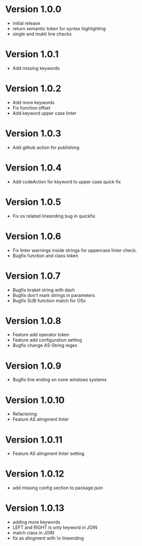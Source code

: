 
# Version 1.0.0
- initial release
- return semantic token for syntax highlighting
- single and mukti line checks

# Version 1.0.1
- Add missing keywords

# Version 1.0.2
- Add more keywords
- Fix function offset
- Add keyword upper case linter

# Version 1.0.3
- Add github action for publishing

# Version 1.0.4
- Add codeAction for keyword to upper case quick fix

# Version 1.0.5
- Fix os related lineending bug in quickfix

# Version 1.0.6
- Fix linter warnings inside strings for uppercase linter check.
- Bugfix function and class token

# Version 1.0.7
- Bugfix braket string with dash
- Bugfix don't mark strings in parameters
- Bugfix SUB function match for OSx

# Version 1.0.8
- Feature add operator token
- Feature add configuration setting
- Bugfix change AS-String regex

# Version 1.0.9
- Bugfix line ending on none windows systems

# Version 1.0.10
- Refactoring
- Feature AS alingment linter

# Version 1.0.11
- Feature AS alingment linter setting

# Version 1.0.12
- add missing config section to package.json

# Version 1.0.13
- adding more keywords
- LEFT and RIGHT is only keyword in JOIN
- match class in JOIN
- fix as alingment with \n lineending